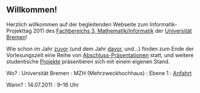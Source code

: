 ## Willkommen!

Herzlich willkommen auf der begleitenden Webseite zum Informatik-Projekttag 2011
des [Fachbereichs 3, Mathematik/Informatik](http://www.informatik.uni-bremen.de)
der [Universität Bremen](http://www.uni-bremen.de)!

Wie schon im Jahr [zuvor](http://www.informatik.uni-bremen.de/projekttag/2010/)
(und dem Jahr [davor](http://www.informatik.uni-bremen.de/projekttag/2009/), und...)
finden zum Ende der Vorlesungszeit eine Reihe von [Abschluss-Präsentationen](ablauf.html)
statt, und weitere studentische [Projekte](projekte.html) präsentieren sich mit
einem eigenen Stand.



Wo?
: Universität Bremen
: MZH (Mehrzweckhochhaus)
: Ebene 1
: [Anfahrt](anfahrt.html)

Wann?
: 14.07.2011
: 9–16 Uhr

